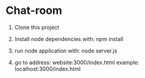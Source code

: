 # Chat-room

1. Clone this project
2. Install node dependencies with:
    npm install
    
3. run node application with:
    node server.js
    
4. go to address:
     website:3000/index.html
   example:
     localhost:3000/index.html
